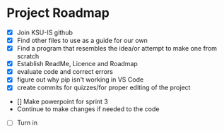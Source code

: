 # Project Roadmap
- [x] Join KSU-IS github 
- [x] Find other files to use as a guide for our own
- [x] Find a program that resembles the idea/or attempt to make one from scratch
- [x] Establish ReadMe, Licence and Roadmap
- [x] evaluate code and correct errors
- [x] figure out why pip isn't working in VS Code
- [x] create commits for quizzes/for proper editing of the project
- [] Make powerpoint for sprint 3
- Continue to make changes if needed to the code
- [ ] Turn in 